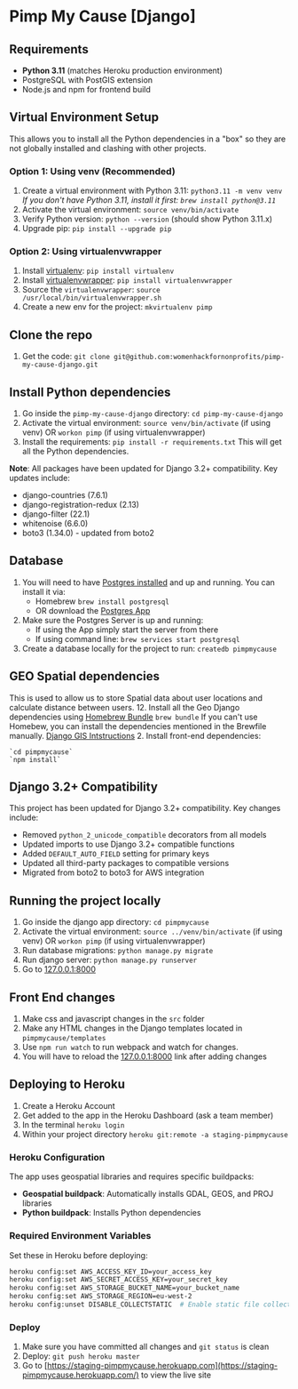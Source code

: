 # Pimp My Cause [Django]

## Requirements
- **Python 3.11** (matches Heroku production environment)
- PostgreSQL with PostGIS extension
- Node.js and npm for frontend build

## Virtual Environment Setup
This allows you to install all the Python dependencies in a "box" so they are not globally installed and clashing with other projects.

### Option 1: Using venv (Recommended)
1. Create a virtual environment with Python 3.11:
	`python3.11 -m venv venv`
	*If you don't have Python 3.11, install it first: `brew install python@3.11`*
2. Activate the virtual environment:
	`source venv/bin/activate`
3. Verify Python version:
	`python --version` (should show Python 3.11.x)
4. Upgrade pip:
	`pip install --upgrade pip`

### Option 2: Using virtualenvwrapper
1. Install [virtualenv](https://virtualenv.pypa.io/en/stable/):
	`pip install virtualenv`
2. Install [virtualenvwrapper](https://virtualenvwrapper.readthedocs.io/en/latest/install.html):
	`pip install virtualenvwrapper`
3. Source the `virtualenvwrapper`:
	`source /usr/local/bin/virtualenvwrapper.sh`
4. Create a new env for the project:
	 `mkvirtualenv pimp`


## Clone the repo
1. Get the code:
	`git clone git@github.com:womenhackfornonprofits/pimp-my-cause-django.git`

## Install Python dependencies
1. Go inside the `pimp-my-cause-django` directory:
	`cd pimp-my-cause-django`
2. Activate the virtual environment:
	 `source venv/bin/activate` (if using venv)
	 OR `workon pimp` (if using virtualenvwrapper)
3. Install the requirements:
	 `pip install -r requirements.txt`
	 This will get all the Python dependencies.

**Note**: All packages have been updated for Django 3.2+ compatibility. Key updates include:
- django-countries (7.6.1)
- django-registration-redux (2.13)
- django-filter (22.1)
- whitenoise (6.6.0)
- boto3 (1.34.0) - updated from boto2

## Database
1. You will need to have [Postgres installed](https://www.postgresql.org/download/) and up and running. You can install it via:
	- Homebrew `brew install postgresql`
	- OR download the [Postgres App](http://postgresapp.com/)
2. Make sure the Postgres Server is up and running:
	- If using the App simply start the server from there
	- If using command line: `brew services start postgresql`
3. Create a database locally for the project to run:
	`createdb pimpmycause`

## GEO Spatial dependencies
This is used to allow us to store Spatial data about user locations and calculate distance between users.
12. Install all the Geo Django dependencies using [Homebrew Bundle](https://github.com/Homebrew/homebrew-bundle)
	`brew bundle`
	If you can't use Homebew, you can install the dependencies mentioned in the Brewfile manually. [Django GIS Intstructions](https://docs.djangoproject.com/en/1.11/ref/contrib/gis/install/#macos)
2. Install front-end dependencies:

	`cd pimpmycause`
	`npm install`


## Django 3.2+ Compatibility
This project has been updated for Django 3.2+ compatibility. Key changes include:
- Removed `python_2_unicode_compatible` decorators from all models
- Updated imports to use Django 3.2+ compatible functions
- Added `DEFAULT_AUTO_FIELD` setting for primary keys
- Updated all third-party packages to compatible versions
- Migrated from boto2 to boto3 for AWS integration

## Running the project locally
1. Go inside the django app directory:
	`cd pimpmycause`
2. Activate the virtual environment:
	`source ../venv/bin/activate` (if using venv)
	OR `workon pimp` (if using virtualenvwrapper)
3. Run database migrations:
	`python manage.py migrate`
4. Run django server:
	`python manage.py runserver`
5. Go to [127.0.0.1:8000](http://127.0.0.1:8000/)

## Front End changes
1. Make css and javascript changes in the `src` folder
2. Make any HTML changes in the Django templates located in `pimpmycause/templates`
3. Use `npm run watch` to run webpack and watch for changes.
4. You will have to reload the [127.0.0.1:8000](http://127.0.0.1:8000/) link after adding changes

## Deploying to Heroku
1. Create a Heroku Account
2. Get added to the app in the Heroku Dashboard (ask a team member)
3. In the terminal `heroku login`
4. Within your project directory `heroku git:remote -a staging-pimpmycause`

### Heroku Configuration
The app uses geospatial libraries and requires specific buildpacks:
- **Geospatial buildpack**: Automatically installs GDAL, GEOS, and PROJ libraries
- **Python buildpack**: Installs Python dependencies

### Required Environment Variables
Set these in Heroku before deploying:
```bash
heroku config:set AWS_ACCESS_KEY_ID=your_access_key
heroku config:set AWS_SECRET_ACCESS_KEY=your_secret_key
heroku config:set AWS_STORAGE_BUCKET_NAME=your_bucket_name
heroku config:set AWS_STORAGE_REGION=eu-west-2
heroku config:unset DISABLE_COLLECTSTATIC  # Enable static file collection
```

### Deploy
1. Make sure you have committed all changes and `git status` is clean
2. Deploy: `git push heroku master`
3. Go to [https://staging-pimpmycause.herokuapp.com](https://staging-pimpmycause.herokuapp.com/) to view the live site
